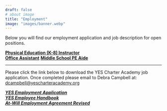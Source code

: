 ```yaml
---
draft: false
# about image
title: "Employment"
image: "images/banner.webp"
---
```

Below you will find our employment application and job description for open positions.  

**[Physical Education (K-8) Instructor](/documents/PE-Teacher-Job-Description.pdf)**  
**[Office Assistant](/documents/Office-Assistant-Job-Description.pdf)**
**[Middle School PE Aide](/documents/PE-Aide.pdf)**  
<hr>  

Please click the link below to download the YES Charter Academy job application. Once completed please email to Debra Campbell at:    
dcampbell@yescharteracademy.org  

***[YES Employment Application](/documents/YES-Employment-Application.032717.docx)***  
***[YES Employee Handbook](/documents/YES_EMPLOYEE_HANDBOOK_2015-162.doc)***  
***[At-Will Employment Agreement Revised](/documents/At-Will-Employment-Agreement-Revised-12-13.doc)***  